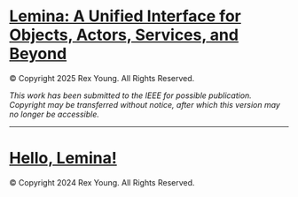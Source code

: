 # [Lemina: A Unified Interface for Objects, Actors, Services, and Beyond](lemina-model.md)

© Copyright 2025 Rex Young. All Rights Reserved.

*This work has been submitted to the IEEE for possible publication. Copyright may be transferred without notice, after which this version may no longer be accessible.*

---

# [Hello, Lemina\!](hello-lemina.md)

© Copyright 2024 Rex Young. All Rights Reserved.
